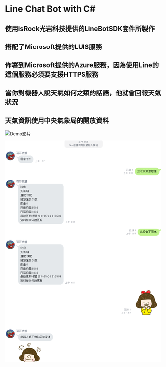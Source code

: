 # Line Chat Bot with C#

## 使用isRock光岩科技提供的LineBotSDK套件所製作

## 搭配了Microsoft提供的LUIS服務

## 佈署到Microsoft提供的Azure服務，因為使用Line的這個服務必須要支援HTTPS服務

## 當你對機器人說天氣如何之類的話語，他就會回報天氣狀況

## 天氣資訊使用中央氣象局的開放資料

![Demo影片](<https://drive.google.com/file/d/1c1rw5Vwah1-FAfKCu6LL96TlloRO304R/view>)

![image](Demo.png)